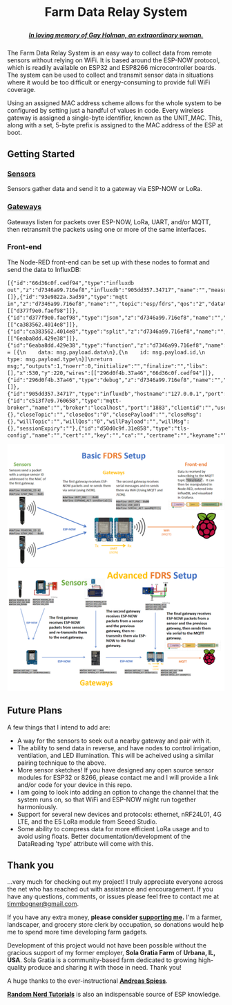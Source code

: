 # <p align="center">Farm Data Relay System
##### <p align="center">[***In loving memory of Gay Holman, an extraordinary woman.***](https://www.facebook.com/CFECI/posts/2967989419953119) #####

The Farm Data Relay System is an easy way to collect data from remote sensors without relying on WiFi. It is based around the ESP-NOW protocol, which is readily available on ESP32 and ESP8266 microcontroller boards. The system can be used to collect and transmit sensor data in situations where it would be too difficult or energy-consuming to provide full WiFi coverage. 

Using an assigned MAC address scheme allows for the whole system to be configured by setting just a handful of values in code. Every wireless gateway is assigned a single-byte identifier, known as the UNIT_MAC. This, along with a set, 5-byte prefix is assigned to the MAC address of the ESP at boot. 

## Getting Started

### [Sensors](https://github.com/timmbogner/Farm-Data-Relay-System/tree/main/FDRS_Sensor2000)
Sensors gather data and send it to a gateway via ESP-NOW or LoRa. 
  
### [Gateways](https://github.com/timmbogner/Farm-Data-Relay-System/tree/main/FDRS_Gateway2000)
Gateways listen for packets over ESP-NOW, LoRa, UART, and/or MQTT, then retransmit the packets using one or more of the same interfaces.
  
 ### Front-end
The Node-RED front-end can be set up with these nodes to format and send the data to InfluxDB:
  ```
[{"id":"66d36c0f.cedf94","type":"influxdb out","z":"d7346a99.716ef8","influxdb":"905dd357.34717","name":"","measurement":"DataReading","precision":"","retentionPolicy":"","database":"database","precisionV18FluxV20":"ms","retentionPolicyV18Flux":"","org":"the_organization","bucket":"bkt","x":760,"y":240,"wires":[]},{"id":"93e9822a.3ad59","type":"mqtt in","z":"d7346a99.716ef8","name":"","topic":"esp/fdrs","qos":"2","datatype":"auto","broker":"c513f7e9.760658","nl":false,"rap":true,"rh":0,"x":170,"y":220,"wires":[["d377f9e0.faef98"]]},{"id":"d377f9e0.faef98","type":"json","z":"d7346a99.716ef8","name":"","property":"payload","action":"obj","pretty":false,"x":290,"y":220,"wires":[["ca383562.4014e8"]]},{"id":"ca383562.4014e8","type":"split","z":"d7346a99.716ef8","name":"","splt":"\\n","spltType":"str","arraySplt":1,"arraySpltType":"len","stream":false,"addname":"","x":410,"y":220,"wires":[["6eaba8dd.429e38"]]},{"id":"6eaba8dd.429e38","type":"function","z":"d7346a99.716ef8","name":"Fields","func":"msg.payload = [{\n    data: msg.payload.data\n},{\n    id: msg.payload.id,\n    type: msg.payload.type\n}]\nreturn msg;","outputs":1,"noerr":0,"initialize":"","finalize":"","libs":[],"x":530,"y":220,"wires":[["296d0f4b.37a46","66d36c0f.cedf94"]]},{"id":"296d0f4b.37a46","type":"debug","z":"d7346a99.716ef8","name":"","active":true,"tosidebar":true,"console":false,"tostatus":false,"complete":"false","statusVal":"","statusType":"auto","x":670,"y":200,"wires":[]},{"id":"905dd357.34717","type":"influxdb","hostname":"127.0.0.1","port":"8086","protocol":"http","database":"database","name":"","usetls":false,"tls":"d50d0c9f.31e858","influxdbVersion":"2.0","url":"http://localhost:8086","rejectUnauthorized":true},{"id":"c513f7e9.760658","type":"mqtt-broker","name":"","broker":"localhost","port":"1883","clientid":"","usetls":false,"protocolVersion":"4","keepalive":"60","cleansession":true,"birthTopic":"","birthQos":"0","birthPayload":"","birthMsg":{},"closeTopic":"","closeQos":"0","closePayload":"","closeMsg":{},"willTopic":"","willQos":"0","willPayload":"","willMsg":{},"sessionExpiry":""},{"id":"d50d0c9f.31e858","type":"tls-config","name":"","cert":"","key":"","ca":"","certname":"","keyname":"","caname":"","servername":"","verifyservercert":false}]
```
 
![Basic](/FDRS_Gateway2000/Basic_Setup.png)
![Advanced](/FDRS_Gateway2000/Advanced_Setup.png)

## Future Plans
 A few things that I intend to add are:
- A way for the sensors to seek out a nearby gateway and pair with it. 
- The ability to send data in reverse, and have nodes to control irrigation, ventilation, and LED illumination. This will be acheived using a similar pairing technique to the above.
- More sensor sketches! If you have designed any open source sensor modules for ESP32 or 8266, please contact me and I will provide a link and/or code for your device in this repo.
- I am going to look into adding an option to change the channel that the system runs on, so that WiFi and ESP-NOW might run together harmoniously.
- Support for several new devices and protocols: ethernet, nRF24L01, 4G LTE, and the E5 LoRa module from Seeed Studio.
- Some ability to compress data for more efficient LoRa usage and to avoid using floats. Better documentation/development of the DataReading 'type' attribute will come with this. 
 
## Thank you
...very much for checking out my project! I truly appreciate everyone across the net who has reached out with assistance and encouragement. If you have any questions, comments, or issues please feel free to contact me at timmbogner@gmail.com.

If you have any extra money, **please consider [supporting me](https://www.buymeacoffee.com/TimmB).** I'm a farmer, landscaper, and grocery store clerk by occupation, so donations would help me to spend more time developing farm gadgets. 

Development of this project would not have been possible without the gracious support of my former employer, **Sola Gratia Farm** of **Urbana, IL, USA**.  Sola Gratia is a community-based farm dedicated to growing high-quality produce and sharing it with those in need. Thank you!
  
A huge thanks to the ever-instructional [**Andreas Spiess**](https://www.youtube.com/channel/UCu7_D0o48KbfhpEohoP7YSQ).
  
[**Random Nerd Tutorials**](https://randomnerdtutorials.com/) is also an indispensable source of ESP knowledge.
